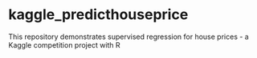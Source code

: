 # kaggle_predicthouseprice
This repository demonstrates supervised regression for house prices - a Kaggle competition project with R 
